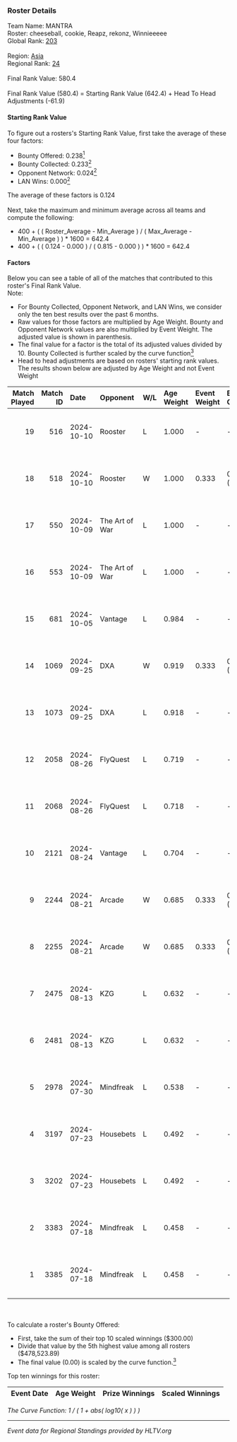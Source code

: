 ### Roster Details<br />
Team Name: MANTRA<br />
Roster: cheeseball, cookie, Reapz, rekonz, Winnieeeee<br />
Global Rank: [203](../../standings_global_2024_11_06.md)<br />
<br />
Region: [Asia]( ../../standings_asia_2024_11_06.md)<br />
Regional Rank: [24]( ../../standings_asia_2024_11_06.md)<br />
<br />
Final Rank Value:  580.4<br />
<br />
Final Rank Value (580.4) = Starting Rank Value (642.4) + Head To Head Adjustments (-61.9)<br />

#### Starting Rank Value<br />
To figure out a rosters's Starting Rank Value, first take the average of these four factors:<br />
- Bounty Offered: 0.238[<sup>1</sup>](#table2)
- Bounty Collected: 0.233[<sup>2</sup>](#table1)
- Opponent Network: 0.024[<sup>2</sup>](#table1)
- LAN Wins: 0.000[<sup>2</sup>](#table1)

The average of these factors is 0.124<br />
<br />
Next, take the maximum and minimum average across all teams and compute the following:<br />
- 400 + ( ( Roster_Average - Min_Average ) / ( Max_Average - Min_Average ) ) * 1600 = 642.4
- 400 + ( ( 0.124 - 0.000 ) / ( 0.815 - 0.000 ) ) * 1600 = 642.4


#### Factors<br />
Below you can see a table of all of the matches that contributed to this roster's Final Rank Value.<br />
Note:<br />

- For Bounty Collected, Opponent Network, and LAN Wins, we consider only the ten best results over the past 6 months.
- Raw values for those factors are multiplied by Age Weight. Bounty and Opponent Network values are also multiplied by Event Weight. The adjusted value is shown in parenthesis.
- The final value for a factor is the total of its adjusted values divided by 10. Bounty Collected is further scaled by the curve function[<sup>3</sup>](#curveFunction)
- Head to head adjustments are based on rosters' starting rank values. The results shown below are adjusted by Age Weight and not Event Weight
<span id="table1"></span><br />


| Match Played | Match ID | Date       | Opponent       | W/L | Age Weight | Event Weight | Bounty Collected | Opponent Network | LAN Wins  | H2H Adj. | Roster                                        |
| -: | -: | :- | :- | :- | :- | :- | :- | :- | :- | -: | :- |
|           19 |      516 | 2024-10-10 | Rooster        | L   | 1.000      | -            | -                | -                | -         |   -10.03 | cheeseball, cookie, Reapz, rekonz, Winnieeeee |
|           18 |      518 | 2024-10-10 | Rooster        | W   | 1.000      | 0.333        | 0.013 (0.004)    | 0.264 (0.088)    | 0 (0.000) |    21.94 | cheeseball, cookie, Reapz, rekonz, Winnieeeee |
|           17 |      550 | 2024-10-09 | The Art of War | L   | 1.000      | -            | -                | -                | -         |    -9.47 | cheeseball, cookie, Reapz, rekonz, Winnieeeee |
|           16 |      553 | 2024-10-09 | The Art of War | L   | 1.000      | -            | -                | -                | -         |   -10.22 | cheeseball, cookie, Reapz, rekonz, Winnieeeee |
|           15 |      681 | 2024-10-05 | Vantage        | L   | 0.984      | -            | -                | -                | -         |   -18.71 | cheeseball, cookie, Reapz, rekonz, Winnieeeee |
|           14 |     1069 | 2024-09-25 | DXA            | W   | 0.919      | 0.333        | 0.001 (0.000)    | 0.209 (0.064)    | 0 (0.000) |    16.20 | cheeseball, cookie, Reapz, rekonz, Winnieeeee |
|           13 |     1073 | 2024-09-25 | DXA            | L   | 0.918      | -            | -                | -                | -         |   -12.69 | cheeseball, cookie, Reapz, rekonz, Winnieeeee |
|           12 |     2058 | 2024-08-26 | FlyQuest       | L   | 0.719      | -            | -                | -                | -         |    -0.82 | cheeseball, cookie, Reapz, rekonz, Winnieeeee |
|           11 |     2068 | 2024-08-26 | FlyQuest       | L   | 0.718      | -            | -                | -                | -         |    -0.83 | cheeseball, cookie, Reapz, rekonz, Winnieeeee |
|           10 |     2121 | 2024-08-24 | Vantage        | L   | 0.704      | -            | -                | -                | -         |   -13.41 | cheeseball, cookie, Reapz, rekonz, Winnieeeee |
|            9 |     2244 | 2024-08-21 | Arcade         | W   | 0.685      | 0.333        | 0.001 (0.000)    | 0.183 (0.042)    | 0 (0.000) |    11.41 | cheeseball, cookie, Reapz, rekonz, Winnieeeee |
|            8 |     2255 | 2024-08-21 | Arcade         | W   | 0.685      | 0.333        | 0.001 (0.000)    | 0.183 (0.042)    | 0 (0.000) |    12.12 | cheeseball, cookie, Reapz, rekonz, Winnieeeee |
|            7 |     2475 | 2024-08-13 | KZG            | L   | 0.632      | -            | -                | -                | -         |    -7.74 | cheeseball, cookie, mag1c, Reapz, Winnieeeee  |
|            6 |     2481 | 2024-08-13 | KZG            | L   | 0.632      | -            | -                | -                | -         |    -8.16 | cheeseball, cookie, mag1c, Reapz, Winnieeeee  |
|            5 |     2978 | 2024-07-30 | Mindfreak      | L   | 0.538      | -            | -                | -                | -         |    -6.21 | cheeseball, cookie, mag1c, Reapz, Winnieeeee  |
|            4 |     3197 | 2024-07-23 | Housebets      | L   | 0.492      | -            | -                | -                | -         |    -6.34 | cheeseball, cookie, mag1c, Reapz, Winnieeeee  |
|            3 |     3202 | 2024-07-23 | Housebets      | L   | 0.492      | -            | -                | -                | -         |    -6.61 | cheeseball, cookie, mag1c, Reapz, Winnieeeee  |
|            2 |     3383 | 2024-07-18 | Mindfreak      | L   | 0.458      | -            | -                | -                | -         |    -6.06 | cheeseball, cookie, mag1c, Reapz, Winnieeeee  |
|            1 |     3385 | 2024-07-18 | Mindfreak      | L   | 0.458      | -            | -                | -                | -         |    -6.30 | cheeseball, cookie, mag1c, Reapz, Winnieeeee  |

<br />
<span id="table2"></span><br />
To calculate a roster's Bounty Offered:<br />

- First, take the sum of their top 10 scaled winnings ($300.00)
- Divide that value by the 5th highest value among all rosters ($478,523.89)
- The final value (0.00) is scaled by the curve function.[<sup>3</sup>](#curveFunction)

Top ten winnings for this roster:<br />

| Event Date | Age Weight | Prize Winnings | Scaled Winnings |
| :- | -: | :- | :- |


<span id="curveFunction"></span>_The Curve Function: 1 / ( 1 + abs( log10( x ) ) )_<br />

---
_Event data for Regional Standings provided by HLTV.org_<br />
